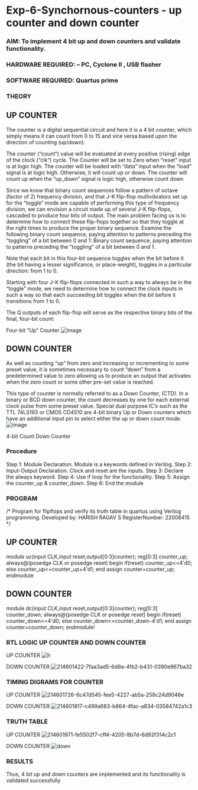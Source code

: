 # Exp-6-Synchornous-counters - up counter and down counter 
### AIM: To implement 4 bit up and down counters and validate  functionality.
### HARDWARE REQUIRED:  – PC, Cyclone II , USB flasher
### SOFTWARE REQUIRED:   Quartus prime
### THEORY 

## UP COUNTER 
The counter is a digital sequential circuit and here it is a 4 bit counter, which simply means it can count from 0 to 15 and vice versa based upon the direction of counting (up/down). 

The counter (“count“) value will be evaluated at every positive (rising) edge of the clock (“clk“) cycle.
The Counter will be set to Zero when “reset” input is at logic high.
The counter will be loaded with “data” input when the “load” signal is at logic high. Otherwise, it will count up or down.
The counter will count up when the “up_down” signal is logic high, otherwise count down

Since we know that binary count sequences follow a pattern of octave (factor of 2) frequency division, and that J-K flip-flop multivibrators set up for the “toggle” mode are capable of performing this type of frequency division, we can envision a circuit made up of several J-K flip-flops, cascaded to produce four bits of output.
The main problem facing us is to determine how to connect these flip-flops together so that they toggle at the right times to produce the proper binary sequence.
Examine the following binary count sequence, paying attention to patterns preceding the “toggling” of a bit between 0 and 1:
Binary count sequence, paying attention to patterns preceding the “toggling” of a bit between 0 and 1.

Note that each bit in this four-bit sequence toggles when the bit before it (the bit having a lesser significance, or place-weight), toggles in a particular direction: from 1 to 0.



 
 

Starting with four J-K flip-flops connected in such a way to always be in the “toggle” mode, we need to determine how to connect the clock inputs in such a way so that each succeeding bit toggles when the bit before it transitions from 1 to 0.

The Q outputs of each flip-flop will serve as the respective binary bits of the final, four-bit count:

 
 

Four-bit “Up” Counter
![image](https://user-images.githubusercontent.com/36288975/169644758-b2f4339d-9532-40c5-af40-8f4f8c942e2c.png)



## DOWN COUNTER 

As well as counting “up” from zero and increasing or incrementing to some preset value, it is sometimes necessary to count “down” from a predetermined value to zero allowing us to produce an output that activates when the zero count or some other pre-set value is reached.

This type of counter is normally referred to as a Down Counter, (CTD). In a binary or BCD down counter, the count decreases by one for each external clock pulse from some preset value. Special dual purpose IC’s such as the TTL 74LS193 or CMOS CD4510 are 4-bit binary Up or Down counters which have an additional input pin to select either the up or down count mode.
![image](https://user-images.githubusercontent.com/36288975/169644844-1a14e123-7228-4ed8-81a9-eb937dff4ac8.png)


4-bit Count Down Counter
### Procedure
Step 1: Module Declaration. Module is a keywords defined in Verilog.
Step 2: Input-Output Declaration. Clock and reset are the inputs.
Step 3: Declare the always keyword.
Step 4: Use if loop for the functionality.
Step 5: Assign the counter_up & counter_down.
Step 6: End the module


### PROGRAM 
/*
Program for flipflops  and verify its truth table in quartus using Verilog programming.
Developed by: HARISH RAGAV S
RegisterNumber:  22008415
*/
## UP COUNTER
module uc(input CLK,input reset,output[0:3]counter);
reg[0:3] counter_up;
always@(posedge CLK or posedge reset)
begin
if(reset)
counter_up<=4'd0;
else
counter_up<=counter_up+4'd1;
end
assign counter=counter_up;
endmodule

## DOWN COUNTER
module dc(input CLK,input reset,output[0:3]counter);
reg[0:3] counter_down;
always@(posedge CLK or posedge reset)
begin
if(reset)
counter_down<=4'd0;
else
counter_down<=counter_down-4'd1;
end
assign counter=counter_down;
endmodule!



### RTL LOGIC UP COUNTER AND DOWN COUNTER  

UP COUNTER 
![h](https://user-images.githubusercontent.com/119345345/216765420-98cc2300-3d4e-436f-ab48-96544980752e.png)

DOWN COUNTER 
![214601422-7faa3ad5-6d9a-4fb2-b431-0390e967ba32](https://user-images.githubusercontent.com/119345345/216765517-bcd67c42-153b-4abd-bd3f-bbe83aafdbd7.png)



### TIMING DIGRAMS FOR COUNTER  

UP COUNTER 
![214601726-6c47d545-fee5-4227-ab5a-258c24d9046e](https://user-images.githubusercontent.com/119345345/216765458-23a1ea3f-852c-4c5c-9490-6b97e981bc7b.png)


DOWN COUNTER 
![214601817-c499a683-b864-4fac-a834-03584742a1c3](https://user-images.githubusercontent.com/119345345/216765464-f1f25a77-3aaf-49a4-9e31-3f9211522e2b.png)


### TRUTH TABLE
UP COUNTER
![214601971-fe5502f7-cff4-4205-8b7d-6d92f314c2c1](https://user-images.githubusercontent.com/119345345/216765533-0e9b8cb0-a6c9-42b0-9caf-441769d1e930.png)

DOWN COUNTER
![down](https://user-images.githubusercontent.com/119345345/216765899-94f4e29e-4b06-484e-a5ca-1660b412431c.png)

 

### RESULTS 
Thus, 4 bit up and down counters are implemented and its functionality is validated successfully

